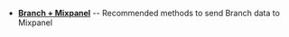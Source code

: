 * [**Branch + Mixpanel**](/recipes/analytics_mixpanel/) -- Recommended methods to send Branch data to Mixpanel